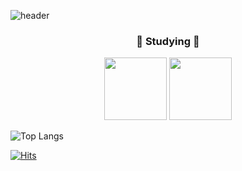 ![header](https://capsule-render.vercel.app/api?type=venom&height=200&section=header&text=Zi-Yoon%20&color=0:D091F6,100:B291F6&fontSize=90&fontColor=534866&animation=fadeIn)

<h3 align="center">📖 Studying 📖</h3>
<div align="center">
    <p align="center">
        <img src="https://github.com/Zi-Yoon/Zi-yoon/assets/80300035/1ffde2b7-8b99-447d-b7db-3600ab20ebec" width="100" height="100">
        <img src="https://github.com/Zi-Yoon/Zi-yoon/assets/80300035/58752a03-a7f0-4d43-a01c-8b113d025b4b" height="100">
    </p> 
</div>

![Top Langs](https://github-readme-stats.vercel.app/api/top-langs/?username=Zi-Yoon&layout=compact)

[![Hits](https://hits.seeyoufarm.com/api/count/incr/badge.svg?url=https%3A%2F%2Fgithub.com%2FZi-yoon%2Fhit-counter&count_bg=%23FBB4F3&title_bg=%23BB8CD7&icon=github.svg&icon_color=%23E7E7E7&title=hits&edge_flat=false)](https://hits.seeyoufarm.com)
